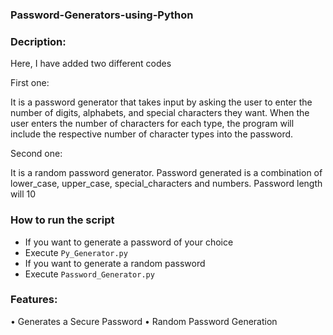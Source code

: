 ### Password-Generators-using-Python

### Decription:

Here, I have added two different codes

First one:

It is a password generator that takes input by asking the user to enter the number of digits, alphabets, and special characters they want.
When the user enters the number of characters for each type, the program will include the respective number of character types into the password.

Second one:

It is a random password generator.
Password generated is a combination of lower_case, upper_case, special_characters and numbers. Password length will 10

 ### How to run the script
- If you want to generate a password of your choice 
- Execute `Py_Generator.py`
- If you want to generate a random password
- Execute `Password_Generator.py`


### Features:

• Generates a Secure Password
• Random Password Generation
